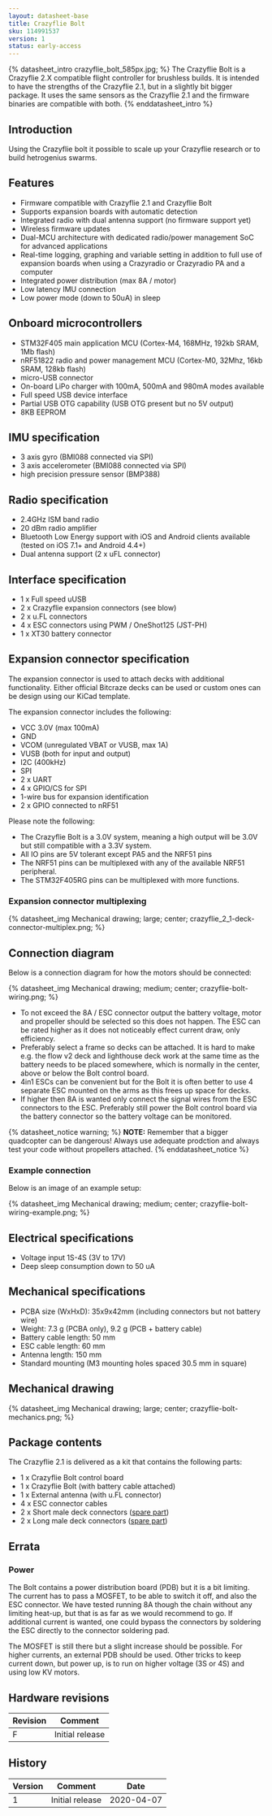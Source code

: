 ```yaml
---
layout: datasheet-base
title: Crazyflie Bolt
sku: 114991537
version: 1
status: early-access
---
```


{% datasheet_intro crazyflie_bolt_585px.jpg; %}
The Crazyflie Bolt is a Crazyflie 2.X compatible flight controller for brushless builds.
It is intended to have the strengths of the Crazyflie 2.1, but in a slightly bit bigger package.
It uses the same sensors as the Crazyflie 2.1 and the firmware binaries are compatible with both.
{% enddatasheet_intro %}

## Introduction

Using the Crazyflie bolt it possible to scale up your Crazyflie research or to build hetrogenius swarms.

## Features

* Firmware compatible with Crazyflie 2.1 and Crazyflie Bolt
* Supports expansion boards with automatic detection
* Integrated radio with dual antenna support (no firmware support yet)
* Wireless firmware updates
* Dual-MCU architecture with dedicated radio/power management SoC for advanced applications
* Real-time logging, graphing and variable setting in addition to full use of expansion boards when using a Crazyradio or Crazyradio PA and a computer
* Integrated power distribution (max 8A / motor)
* Low latency IMU connection
* Low power mode (down to 50uA) in sleep

## Onboard microcontrollers

* STM32F405 main application MCU (Cortex-M4, 168MHz, 192kb SRAM, 1Mb flash)
* nRF51822 radio and power management MCU (Cortex-M0, 32Mhz, 16kb SRAM, 128kb flash)
* micro-USB connector
* On-board LiPo charger with 100mA, 500mA and 980mA modes available
* Full speed USB device interface
* Partial USB OTG capability (USB OTG present but no 5V output)
* 8KB EEPROM

## IMU specification

* 3 axis gyro (BMI088 connected via SPI)
* 3 axis accelerometer (BMI088 connected via SPI)
* high precision pressure sensor (BMP388)

## Radio specification

* 2.4GHz ISM band radio
* 20 dBm radio amplifier
* Bluetooth Low Energy support with iOS and Android clients available (tested on iOS 7.1+ and Android 4.4+)
* Dual antenna support (2 x uFL connector)

## Interface specification

* 1 x Full speed uUSB
* 2 x Crazyflie expansion connectors (see blow)
* 2 x u.FL connectors
* 4 x ESC connectors using PWM / OneShot125 (JST-PH)
* 1 x XT30 battery connector

## Expansion connector specification

The expansion connector is used to attach decks with additional functionality. Either official Bitcraze decks
can be used or custom ones can be design using our KiCad template.

The expansion connector includes the following:

* VCC 3.0V (max 100mA)
* GND
* VCOM (unregulated VBAT or VUSB, max 1A)
* VUSB (both for input and output)
* I2C (400kHz)
* SPI
* 2 x UART
* 4 x GPIO/CS for SPI
* 1-wire bus for expansion identification
* 2 x GPIO connected to nRF51

Please note the following:

* The Crazyflie Bolt is a 3.0V system, meaning a high output will be 3.0V but still compatible with a 3.3V system.
* All IO pins are 5V tolerant except PA5 and the NRF51 pins
* The NRF51 pins can be multiplexed with any of the available NRF51 peripheral.
* The STM32F405RG pins can be multiplexed with more functions.

### Expansion connector multiplexing

{% datasheet_img Mechanical drawing; large; center; crazyflie_2_1-deck-connector-multiplex.png; %}

## Connection diagram

Below is a connection diagram for how the motors should be connected:

{% datasheet_img Mechanical drawing; medium; center; crazyflie-bolt-wiring.png; %}

* To not exceed the 8A / ESC connector output the battery voltage, motor and propeller should be
selected so this does not happen. The ESC can be rated higher as it does not noticeably effect
current draw, only efficiency.
* Preferably select a frame so decks can be attached. It is hard to make e.g. the flow v2 deck
and lighthouse deck work at the same time as the battery needs to be placed somewhere, which is
normally in the center, above or below the Bolt control board.
* 4in1 ESCs can be convenient but for the Bolt it is often better to use 4 separate ESC
mounted on the arms as this frees up space for decks.
* If higher then 8A is wanted only connect the signal wires from the ESC connectors to the ESC.
Preferably still power the Bolt control board via the battery connector so the battery voltage can be monitored.

{% datasheet_notice warning; %}
**NOTE:** Remember that a bigger quadcopter can be dangerous! Always use adequate prodction and
always test your code without propellers attached.
{% enddatasheet_notice %}

### Example connection

Below is an image of an example setup:

{% datasheet_img Mechanical drawing; medium; center; crazyflie-bolt-wiring-example.png; %}

## Electrical specifications

* Voltage input 1S-4S (3V to 17V)
* Deep sleep consumption down to 50 uA

## Mechanical specifications

* PCBA size (WxHxD): 35x9x42mm (including connectors but not battery wire)
* Weight: 7.3 g (PCBA only), 9.2 g (PCB + battery cable)
* Battery cable length: 50 mm
* ESC cable length: 60 mm
* Antenna length: 150 mm
* Standard mounting (M3 mounting holes spaced 30.5 mm in square)

## Mechanical drawing

{% datasheet_img Mechanical drawing; large; center; crazyflie-bolt-mechanics.png; %}

## Package contents

The Crazyflie 2.1 is delivered as a kit that contains the following parts:

* 1 x Crazyflie Bolt control board
* 1 x Crazyflie Bolt (with battery cable attached)
* 1 x External antenna (with u.FL connector)
* 4 x ESC connector cables
* 2 x Short male deck connectors ([spare part](https://bitcraze.myshopify.com/collections/spare-parts-crazyflie-2-0/products/male-deck-connector))
* 2 x Long male deck connectors ([spare part](https://bitcraze.myshopify.com/collections/spare-parts-crazyflie-2-0/products/male-deck-connector))

## Errata

### Power

The Bolt contains a power distribution board (PDB) but it is a bit limiting. The current has to pass a
MOSFET, to be able to switch it off, and also the ESC connector. We have tested running 8A though the
chain without any limiting heat-up, but that is as far as we would recommend to go. If additional current
is wanted, one could bypass the connectors by soldering the ESC directly to the connector soldering pad.

The MOSFET is still there but a slight increase should be possible. For higher currents, an external PDB
should be used. Other tricks to keep current down, but power up, is to run on higher voltage (3S or 4S)
and using low KV motors.

## Hardware revisions

| Revision | Comment |
| ------- | ------- |
| F | Initial release |

## History

| Version | Comment | Date |
| ------- | ------- | ---- |
| 1 | Initial release | 2020-04-07 |
